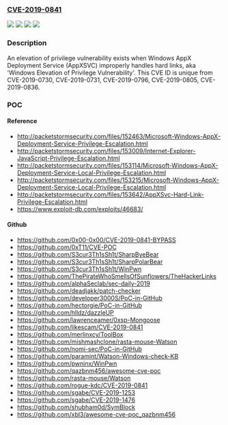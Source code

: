### [CVE-2019-0841](https://cve.mitre.org/cgi-bin/cvename.cgi?name=CVE-2019-0841)
![](https://img.shields.io/static/v1?label=Product&message=Windows%20Server&color=blue)
![](https://img.shields.io/static/v1?label=Product&message=Windows&color=blue)
![](https://img.shields.io/static/v1?label=Version&message=n%2Fa&color=blue)
![](https://img.shields.io/static/v1?label=Vulnerability&message=Elevation%20of%20Privilege&color=brighgreen)

### Description

An elevation of privilege vulnerability exists when Windows AppX Deployment Service (AppXSVC) improperly handles hard links, aka 'Windows Elevation of Privilege Vulnerability'. This CVE ID is unique from CVE-2019-0730, CVE-2019-0731, CVE-2019-0796, CVE-2019-0805, CVE-2019-0836.

### POC

#### Reference
- http://packetstormsecurity.com/files/152463/Microsoft-Windows-AppX-Deployment-Service-Privilege-Escalation.html
- http://packetstormsecurity.com/files/153009/Internet-Explorer-JavaScript-Privilege-Escalation.html
- http://packetstormsecurity.com/files/153114/Microsoft-Windows-AppX-Deployment-Service-Local-Privilege-Escalation.html
- http://packetstormsecurity.com/files/153215/Microsoft-Windows-AppX-Deployment-Service-Local-Privilege-Escalation.html
- http://packetstormsecurity.com/files/153642/AppXSvc-Hard-Link-Privilege-Escalation.html
- https://www.exploit-db.com/exploits/46683/

#### Github
- https://github.com/0x00-0x00/CVE-2019-0841-BYPASS
- https://github.com/0xT11/CVE-POC
- https://github.com/S3cur3Th1sSh1t/SharpByeBear
- https://github.com/S3cur3Th1sSh1t/SharpPolarBear
- https://github.com/S3cur3Th1sSh1t/WinPwn
- https://github.com/ThePirateWhoSmellsOfSunflowers/TheHackerLinks
- https://github.com/alphaSeclab/sec-daily-2019
- https://github.com/deadjakk/patch-checker
- https://github.com/developer3000S/PoC-in-GitHub
- https://github.com/hectorgie/PoC-in-GitHub
- https://github.com/hlldz/dazzleUP
- https://github.com/lawrenceamer/0xsp-Mongoose
- https://github.com/likescam/CVE-2019-0841
- https://github.com/merlinxcy/ToolBox
- https://github.com/mishmashclone/rasta-mouse-Watson
- https://github.com/nomi-sec/PoC-in-GitHub
- https://github.com/paramint/Watson-Windows-check-KB
- https://github.com/pwninx/WinPwn
- https://github.com/qazbnm456/awesome-cve-poc
- https://github.com/rasta-mouse/Watson
- https://github.com/rogue-kdc/CVE-2019-0841
- https://github.com/sgabe/CVE-2019-1253
- https://github.com/sgabe/CVE-2019-1476
- https://github.com/shubham0d/SymBlock
- https://github.com/xbl3/awesome-cve-poc_qazbnm456

